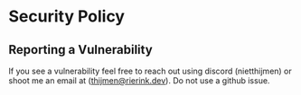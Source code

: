 # Security Policy

## Reporting a Vulnerability

If you see a vulnerability feel free to reach out using discord (nietthijmen) or shoot me an email at (thijmen@rierink.dev). Do not use a github issue.
